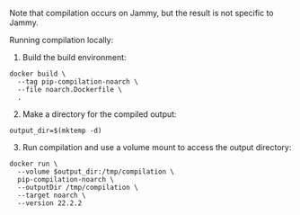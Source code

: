 Note that compilation occurs on Jammy, but the result is not specific to Jammy.

Running compilation locally:

1. Build the build environment:
```shell
docker build \
  --tag pip-compilation-noarch \
  --file noarch.Dockerfile \
  .
```

2. Make a directory for the compiled output:
```shell
output_dir=$(mktemp -d)
```

3. Run compilation and use a volume mount to access the output directory:
```shell
docker run \
  --volume $output_dir:/tmp/compilation \
  pip-compilation-noarch \
  --outputDir /tmp/compilation \
  --target noarch \
  --version 22.2.2
```

